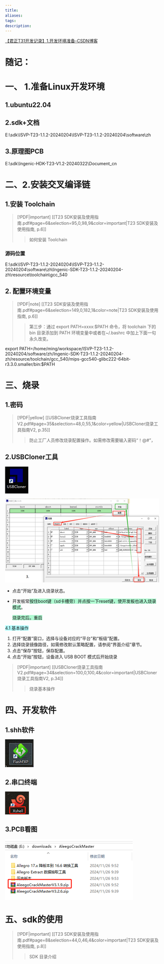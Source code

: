 ```yaml
---
title: 
aliases: 
tags: 
description:
---
```

[【君正T31开发记录】1.开发环境准备-CSDN博客](https://blog.csdn.net/qq_42425882/article/details/143638010?spm=1001.2014.3001.5502)
# 随记：


# 一、 1.准备Linux开发环境

## 1.ubuntu22.04


## 2.sdk+文档
 
E:\sdk\ISVP-T23-1.1.2-20240204\ISVP-T23-1.1.2-20240204\software\zh

## 3.原理图PCB

E:\sdk\Ingenic-HDK-T23-V1.2-20240322\Document_cn



# 二、2.安装交叉编译链

## 1.安装 Toolchain
> [!PDF|important] [[T23 SDK安装及使用指南.pdf#page=6&selection=95,0,98,9&color=important|T23 SDK安装及使用指南, p.6]]
> > 如何安装 Toolchain
> 
> 



### 源码位置
E:\sdk\ISVP-T23-1.1.2-20240204\ISVP-T23-1.1.2-20240204\software\zh\Ingenic-SDK-T23-1.1.2-20240204-zh\resource\toolchain\gcc_540



## 2.  配置环境变量

> [!PDF|note] [[T23 SDK安装及使用指南.pdf#page=6&selection=149,0,182,1&color=note|T23 SDK安装及使用指南, p.6]]
> > 第三步：通过 export PATH=xxxx:$PATH 命令，将 toolchain 下的 bin 目录添加到 PATH 环境变量中或者在~/.bashrc 中加上下面一句永久改变。
> 
> 

export PATH=/home/ming/workspace/ISVP-T23-1.1.2-20240204/software/zh/Ingenic-SDK-T23-1.1.2-20240204-zh/resource/toolchain/gcc_540/mips-gcc540-glibc222-64bit-r3.3.0.smaller/bin:$PATH


# 三、烧录

## 1.密码

> [!PDF|yellow] [[USBCloner烧录工具指南V2.pdf#page=35&selection=48,0,55,1&color=yellow|USBCloner烧录工具指南V2, p.35]]
> > 防止工厂人员修改烧录配置操作。如需修改需要输入密码“！@#”，
> 
> 



## 2.USBCloner工具

![君正T23N芯片开发/【君正T32N-PIKE开发板】/assets/1.开发环境准备/file-20250810171422967.png](assets/1.开发环境准备/file-20250810171422967.png)

![君正T23N芯片开发/【君正T32N-PIKE开发板】/assets/1.开发环境准备/file-20250810171423070.png](assets/1.开发环境准备/file-20250810171423070.png)


- 点击“开始”及进入烧录状态。
- 开发板常<span style="background:#affad1">按住boot键（sd卡槽旁）并点按一下reset键，使开发板也进入烧录模式</span>。

	<span style="background:#affad1">烧录完后。重启</span>

<span style="background:#b1ffff">4.1 基本操作 </span>
1. 打开“配置”窗口，选择与设备对应的“平台”和“板级”配置。 
2. 选择烧录镜像路径，如需修改默认策略配置，请参阅“界面介绍”章节。
3. 点击“保存”按钮，保存配置。
4. 点击“开始”按钮，设备进入 USB BOOT 模式后开始烧录


> [!PDF|important] [[USBCloner烧录工具指南V2.pdf#page=34&selection=100,0,100,4&color=important|USBCloner烧录工具指南V2, p.34]]
> > 烧录基本操作
> 
> 



# 四、开发软件

## 1.shh软件

![君正T23N芯片开发/【君正T32N-PIKE开发板】/assets/1.开发环境准备/file-20250810171423185.png](assets/1.开发环境准备/file-20250810171423185.png)

## 2.串口终端

![君正T23N芯片开发/【君正T32N-PIKE开发板】/assets/1.开发环境准备/file-20250810171423259.png](assets/1.开发环境准备/file-20250810171423259.png)


## 3.PCB看图

![君正T23N芯片开发/【君正T32N-PIKE开发板】/assets/1.开发环境准备/file-20250810171423334.png](assets/1.开发环境准备/file-20250810171423334.png)



# 五、sdk的使用

> [!PDF|important] [[T23 SDK安装及使用指南.pdf#page=8&selection=44,0,46,4&color=important|T23 SDK安装及使用指南, p.8]]
> > SDK 目录介绍
> 
> 


